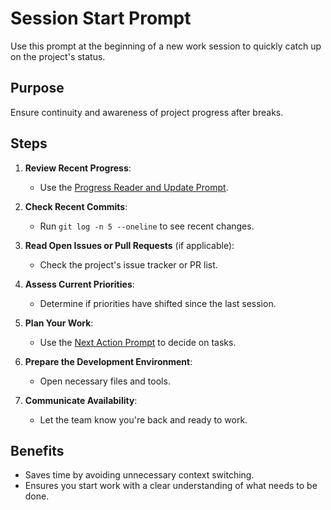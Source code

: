 # Session Start Prompt

Use this prompt at the beginning of a new work session to quickly catch up on the project's status.

## Purpose
Ensure continuity and awareness of project progress after breaks.

## Steps

1. **Review Recent Progress**:
   - Use the [Progress Reader and Update Prompt](#9-progress-reader-and-update-prompt).

2. **Check Recent Commits**:
   - Run `git log -n 5 --oneline` to see recent changes.

3. **Read Open Issues or Pull Requests** (if applicable):
   - Check the project's issue tracker or PR list.

4. **Assess Current Priorities**:
   - Determine if priorities have shifted since the last session.

5. **Plan Your Work**:
   - Use the [Next Action Prompt](#8-next-action-prompt) to decide on tasks.

6. **Prepare the Development Environment**:
   - Open necessary files and tools.

7. **Communicate Availability**:
   - Let the team know you're back and ready to work.

## Benefits
- Saves time by avoiding unnecessary context switching.
- Ensures you start work with a clear understanding of what needs to be done.